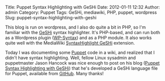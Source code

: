 Title: Puppet Syntax Highlighting with GeSHi
Date: 2012-01-11 12:32
Author: admin
Category: Puppet
Tags: GeSHi, mediawiki, PHP, puppet, wordpress
Slug: puppet-syntax-highlighting-with-geshi

This blog is run on wordpress, and I also do quite a bit in PHP, so I'm
familiar with the [GeSHi](http://qbnz.com/highlighter/) syntax
highlighter. It's PHP-based, and can run both as a Wordpress plugin
([WP-Syntax](http://wordpress.org/extend/plugins/wp-syntax/)) and as a
PHP module. It also works quite well with the MediaWiki [SyntaxHighlight
GeSHi](http://www.mediawiki.org/wiki/Extension:SyntaxHighlight_GeSHi)
extension.

Today I was documenting some [Puppet](http://www.puppet.org) code in a
wiki, and realized that I didn't have syntax highlighting. Well, fellow
Linux sysadmin and puppetmaster Jason Hancock was nice enough to post on
his blog ([Puppet Syntax Highlighting with
GeSHi](http://geek.jasonhancock.com/2011/10/14/puppet-syntax-highlighting-geshi/))
that he's developed a GeSHi language file for Puppet, available from
[GitHub](https://github.com/jasonhancock/geshi-language-files). Many
thanks!
